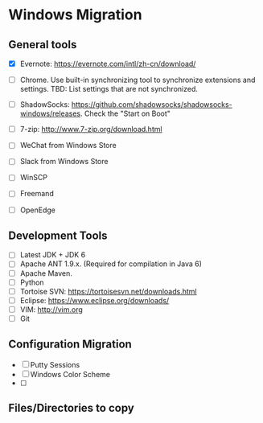 # Windows Migration

## General tools
- [x] Evernote: https://evernote.com/intl/zh-cn/download/
- [ ] Chrome. Use built-in synchronizing tool to synchronize extensions and settings. TBD: List settings that are not synchronized.
- [ ] ShadowSocks: https://github.com/shadowsocks/shadowsocks-windows/releases. Check the "Start on Boot"
- [ ] 7-zip: http://www.7-zip.org/download.html
- [ ] WeChat from Windows Store
- [ ] Slack from Windows Store
- [ ] WinSCP
- [ ] Freemand
- [ ] OpenEdge


## Development Tools
- [ ] Latest JDK + JDK 6
- [ ] Apache ANT 1.9.x. (Required for compilation in Java 6)
- [ ] Apache Maven.
- [ ] Python
- [ ] Tortoise SVN: https://tortoisesvn.net/downloads.html
- [ ] Eclipse: https://www.eclipse.org/downloads/
- [ ] VIM: http://vim.org
- [ ] Git

## Configuration Migration
- [ ] Putty Sessions
- [ ] Windows Color Scheme
- [ ] 

## Files/Directories to copy
